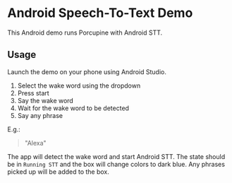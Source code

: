 # Android Speech-To-Text Demo

This Android demo runs Porcupine with Android STT.

## Usage

Launch the demo on your phone using Android Studio.

1. Select the wake word using the dropdown
2. Press start
3. Say the wake word
4. Wait for the wake word to be detected
5. Say any phrase

E.g.:

> "Alexa"

The app will detect the wake word and start Android STT. The state should be in `Running STT` and the box will change colors to dark blue. Any phrases picked up will be added to the box.
